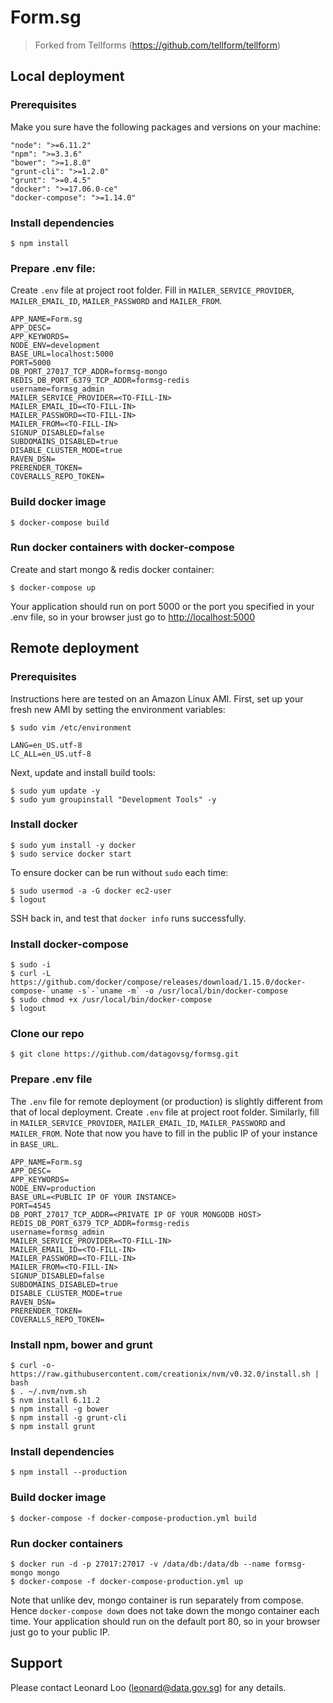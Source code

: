 Form.sg
========

> Forked from Tellforms (https://github.com/tellform/tellform)

## Local deployment

### Prerequisites

Make you sure have the following packages and versions on your machine:
```
"node": ">=6.11.2"
"npm": ">=3.3.6"
"bower": ">=1.8.0"
"grunt-cli": ">=1.2.0"
"grunt": ">=0.4.5"
"docker": ">=17.06.0-ce"
"docker-compose": ">=1.14.0"
```

### Install dependencies

```
$ npm install
```

### Prepare .env file:
Create `.env` file at project root folder. Fill in `MAILER_SERVICE_PROVIDER`, `MAILER_EMAIL_ID`, `MAILER_PASSWORD` and `MAILER_FROM`.
```
APP_NAME=Form.sg
APP_DESC=
APP_KEYWORDS=
NODE_ENV=development
BASE_URL=localhost:5000
PORT=5000
DB_PORT_27017_TCP_ADDR=formsg-mongo
REDIS_DB_PORT_6379_TCP_ADDR=formsg-redis
username=formsg_admin
MAILER_SERVICE_PROVIDER=<TO-FILL-IN>
MAILER_EMAIL_ID=<TO-FILL-IN>
MAILER_PASSWORD=<TO-FILL-IN>
MAILER_FROM=<TO-FILL-IN>
SIGNUP_DISABLED=false
SUBDOMAINS_DISABLED=true
DISABLE_CLUSTER_MODE=true
RAVEN_DSN=
PRERENDER_TOKEN=
COVERALLS_REPO_TOKEN=
```

### Build docker image

```
$ docker-compose build
```

### Run docker containers with docker-compose

Create and start mongo & redis docker container:
```
$ docker-compose up
```

Your application should run on port 5000 or the port you specified in your .env file, so in your browser just go to [http://localhost:5000](http://localhost:5000)

## Remote deployment

### Prerequisites

Instructions here are tested on an Amazon Linux AMI. First, set up your fresh new AMI by setting the environment variables:

```
$ sudo vim /etc/environment

LANG=en_US.utf-8
LC_ALL=en_US.utf-8
```

Next, update and install build tools:
```
$ sudo yum update -y
$ sudo yum groupinstall "Development Tools" -y
```

### Install docker

```
$ sudo yum install -y docker
$ sudo service docker start
```

To ensure docker can be run without `sudo` each time:
```
$ sudo usermod -a -G docker ec2-user
$ logout
```

SSH back in, and test that `docker info` runs successfully.

### Install docker-compose

```
$ sudo -i
$ curl -L https://github.com/docker/compose/releases/download/1.15.0/docker-compose-`uname -s`-`uname -m` -o /usr/local/bin/docker-compose
$ sudo chmod +x /usr/local/bin/docker-compose
$ logout
```

### Clone our repo

```
$ git clone https://github.com/datagovsg/formsg.git
```

### Prepare .env file

The `.env` file for remote deployment (or production) is slightly different from that of local deployment.
Create `.env` file at project root folder. Similarly, fill in `MAILER_SERVICE_PROVIDER`, `MAILER_EMAIL_ID`, `MAILER_PASSWORD` and `MAILER_FROM`. Note that now you have to fill in the public IP of your instance in `BASE_URL`.

```
APP_NAME=Form.sg
APP_DESC=
APP_KEYWORDS=
NODE_ENV=production
BASE_URL=<PUBLIC IP OF YOUR INSTANCE>
PORT=4545
DB_PORT_27017_TCP_ADDR=<PRIVATE IP OF YOUR MONGODB HOST>
REDIS_DB_PORT_6379_TCP_ADDR=formsg-redis
username=formsg_admin
MAILER_SERVICE_PROVIDER=<TO-FILL-IN>
MAILER_EMAIL_ID=<TO-FILL-IN>
MAILER_PASSWORD=<TO-FILL-IN>
MAILER_FROM=<TO-FILL-IN>
SIGNUP_DISABLED=false
SUBDOMAINS_DISABLED=true
DISABLE_CLUSTER_MODE=true
RAVEN_DSN=
PRERENDER_TOKEN=
COVERALLS_REPO_TOKEN=
```

### Install npm, bower and grunt

```
$ curl -o- https://raw.githubusercontent.com/creationix/nvm/v0.32.0/install.sh | bash
$ . ~/.nvm/nvm.sh
$ nvm install 6.11.2
$ npm install -g bower
$ npm install -g grunt-cli
$ npm install grunt
```

### Install dependencies

```
$ npm install --production
```

### Build docker image

```
$ docker-compose -f docker-compose-production.yml build
```

### Run docker containers

```
$ docker run -d -p 27017:27017 -v /data/db:/data/db --name formsg-mongo mongo
$ docker-compose -f docker-compose-production.yml up
```

Note that unlike dev, mongo container is run separately from compose. Hence `docker-compose down` does not take down the mongo container each time. Your application should run on the default port 80, so in your browser just go to your public IP.

## Support

Please contact Leonard Loo (leonard@data.gov.sg) for any details.
